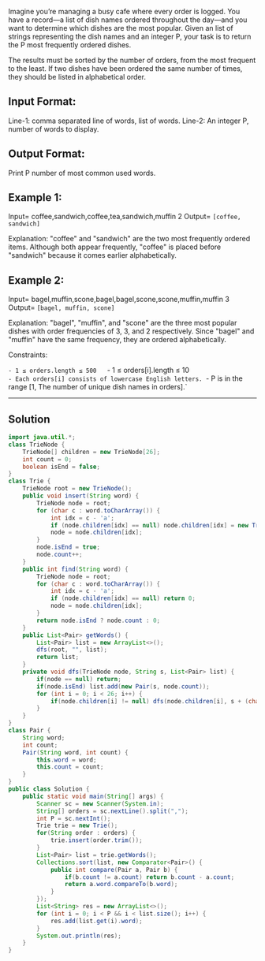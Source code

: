 
Imagine you’re managing a busy cafe where every order is logged. You have a 
record—a list of dish names ordered throughout the day—and you want to determine
which dishes are the most popular. Given an list of strings representing the dish
names and an integer P, your task is to return the P most frequently ordered dishes.

The results must be sorted by the number of orders, from the most frequent to 
the least. If two dishes have been ordered the same number of times, they should
be listed in alphabetical order.

Input Format:
-------------
Line-1: comma separated line of words, list of words.
Line-2: An integer P, number of words to display. 

Output Format:
--------------
Print P number of most common used words.

Example 1:
----------
Input=
coffee,sandwich,coffee,tea,sandwich,muffin
2
Output=
`[coffee, sandwich]`

Explanation: "coffee" and "sandwich" are the two most frequently ordered items. 
Although both appear frequently, "coffee" is placed before "sandwich" because 
it comes earlier alphabetically.

Example 2:
----------
Input=
bagel,muffin,scone,bagel,bagel,scone,scone,muffin,muffin
3
Output=
`[bagel, muffin, scone]` 

Explanation: "bagel", "muffin", and "scone" are the three most popular dishes 
with order frequencies of 3, 3, and 2 respectively. Since "bagel" and "muffin" 
have the same frequency, they are ordered alphabetically.

Constraints:

`- 1 ≤ orders.length ≤ 500  
`- 1 ≤ orders[i].length ≤ 10  
`- Each orders[i] consists of lowercase English letters.
`- P is in the range [1, The number of unique dish names in orders].`

---
## Solution

```java
import java.util.*;
class TrieNode {
    TrieNode[] children = new TrieNode[26];
    int count = 0;
    boolean isEnd = false;
}
class Trie {
    TrieNode root = new TrieNode();
    public void insert(String word) {
        TrieNode node = root;
        for (char c : word.toCharArray()) {
            int idx = c - 'a';
            if (node.children[idx] == null) node.children[idx] = new TrieNode();
            node = node.children[idx];
        }
        node.isEnd = true;
        node.count++;
    }
    public int find(String word) {
        TrieNode node = root;
        for (char c : word.toCharArray()) {
            int idx = c - 'a';
            if (node.children[idx] == null) return 0;
            node = node.children[idx];
        }
        return node.isEnd ? node.count : 0;
    }
    public List<Pair> getWords() {
        List<Pair> list = new ArrayList<>();
        dfs(root, "", list);
        return list;
    }
    private void dfs(TrieNode node, String s, List<Pair> list) {
        if(node == null) return;
        if(node.isEnd) list.add(new Pair(s, node.count));
        for (int i = 0; i < 26; i++) {
            if(node.children[i] != null) dfs(node.children[i], s + (char)('a' + i), list);
        }
    }
}
class Pair {
    String word;
    int count;
    Pair(String word, int count) {
        this.word = word;
        this.count = count;
    }
}
public class Solution {
    public static void main(String[] args) {
        Scanner sc = new Scanner(System.in);
        String[] orders = sc.nextLine().split(",");
        int P = sc.nextInt();
        Trie trie = new Trie();
        for(String order : orders) {
            trie.insert(order.trim());
        }
        List<Pair> list = trie.getWords();
        Collections.sort(list, new Comparator<Pair>() {
            public int compare(Pair a, Pair b) {
                if(b.count != a.count) return b.count - a.count;
                return a.word.compareTo(b.word);
            }
        });
        List<String> res = new ArrayList<>();
        for (int i = 0; i < P && i < list.size(); i++) {
            res.add(list.get(i).word);
        }
        System.out.println(res);
    }
}
```
